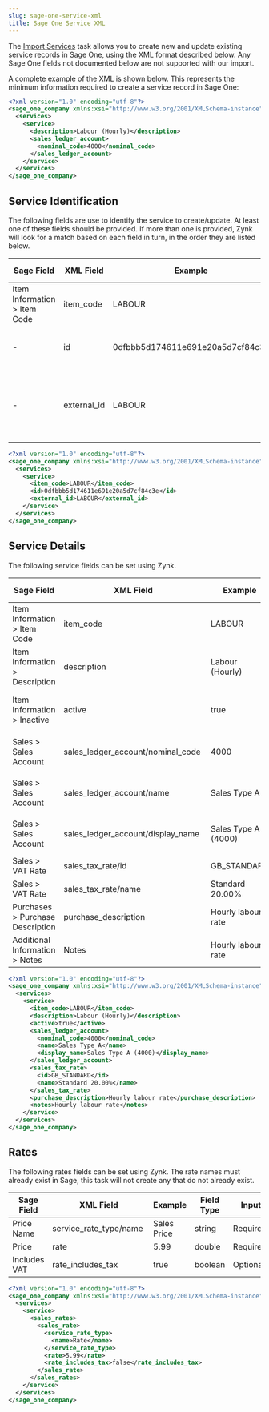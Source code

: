 ```yaml
---
slug: sage-one-service-xml
title: Sage One Service XML
---
```

The [Import Services](uploading-services-to-sage-one) task allows you to create new and update existing service records in Sage One, using the XML format described below. Any Sage One fields not documented below are not supported with our import.   

A complete example of the XML is shown below. This represents the minimum information required to create a service record in Sage One:

```xml
<?xml version="1.0" encoding="utf-8"?>
<sage_one_company xmlns:xsi="http://www.w3.org/2001/XMLSchema-instance" xmlns:xsd="http://www.w3.org/2001/XMLSchema">
  <services>
    <service>
      <description>Labour (Hourly)</description>
      <sales_ledger_account>
        <nominal_code>4000</nominal_code>
      </sales_ledger_account>
    </service>
  </services>
</sage_one_company>
```

## Service Identification
The following fields are use to identify the service to create/update. At least one of these fields should be provided. If more than one is provided, Zynk will look for a match based on each field in turn, in the order they are listed below.

| Sage Field | XML Field | Example | Field Type | Input | Notes |
| --- | --- | --- | --- | --- | --- |
| Item Information > Item Code | item_code | LABOUR | string | Optional |  |
| - | id | 0dfbbb5d174611e691e20a5d7cf84c3e | GUID | Optional | Sage's unique service ID. |
| - | external_id | LABOUR | string  | Optional | The ID of the service from the source data. |

```xml
<?xml version="1.0" encoding="utf-8"?>
<sage_one_company xmlns:xsi="http://www.w3.org/2001/XMLSchema-instance" xmlns:xsd="http://www.w3.org/2001/XMLSchema">
  <services>
    <service>
      <item_code>LABOUR</item_code>
      <id>0dfbbb5d174611e691e20a5d7cf84c3e</id>
      <external_id>LABOUR</external_id>
    </service>
  </services>
</sage_one_company>
```

## Service Details
The following service fields can be set using Zynk.

| Sage Field | XML Field | Example | Field Type | Input | Notes |
| --- | --- | --- | --- | --- | --- |
| Item Information > Item Code | item_code | LABOUR | string | Optional |  |
| Item Information > Description | description | Labour (Hourly) | string | Required |  |
| Item Information > Inactive | active | true | string | Optional | Set to true to make the service active, or false to make it inactive |
| Sales > Sales Account | sales_ledger_account/nominal_code | 4000 | string | Dependant | At least one of the `sales_ledger_account` elements must be provided |
| Sales > Sales Account | sales_ledger_account/name | Sales Type A | string | Dependant | At least one of the `sales_ledger_account` elements must be provided |
| Sales > Sales Account | sales_ledger_account/display_name | Sales Type A (4000) | string | Dependant | At least one of the `sales_ledger_account` elements must be provided |
| Sales > VAT Rate | sales_tax_rate/id | GB_STANDARD | string | Optional |  |
| Sales > VAT Rate | sales_tax_rate/name | Standard 20.00% | string | Optional |  |
| Purchases > Purchase Description | purchase_description | Hourly labour rate | string | Optional |  |
| Additional Information > Notes | Notes | Hourly labour rate | string | Optional |  |

```xml
<?xml version="1.0" encoding="utf-8"?>
<sage_one_company xmlns:xsi="http://www.w3.org/2001/XMLSchema-instance" xmlns:xsd="http://www.w3.org/2001/XMLSchema">
  <services>
    <service>
      <item_code>LABOUR</item_code>
      <description>Labour (Hourly)</description>
      <active>true</active>
      <sales_ledger_account>
        <nominal_code>4000</nominal_code>
        <name>Sales Type A</name>
        <display_name>Sales Type A (4000)</display_name>
      </sales_ledger_account>
      <sales_tax_rate>
        <id>GB_STANDARD</id>
        <name>Standard 20.00%</name>
      </sales_tax_rate>
      <purchase_description>Hourly labour rate</purchase_description>
      <notes>Hourly labour rate</notes>
    </service>
  </services>
</sage_one_company>
```

## Rates
The following rates fields can be set using Zynk. The rate names must already exist in Sage, this task will not create any that do not already exist.

| Sage Field | XML Field | Example | Field Type | Input | Notes |
| --- | --- | --- | --- | --- | --- |
| Price Name | service_rate_type/name | Sales Price | string | Required |  |
| Price | rate | 5.99 | double | Required |  |
| Includes VAT | rate_includes_tax | true | boolean | Optional |  |

```xml
<?xml version="1.0" encoding="utf-8"?>
<sage_one_company xmlns:xsi="http://www.w3.org/2001/XMLSchema-instance" xmlns:xsd="http://www.w3.org/2001/XMLSchema">
  <services>
    <service>
      <sales_rates>
        <sales_rate>
          <service_rate_type>
            <name>Rate</name>
          </service_rate_type>
          <rate>5.99</rate>
          <rate_includes_tax>false</rate_includes_tax>
        </sales_rate>
      </sales_rates>
    </service>
  </services>
</sage_one_company>
```